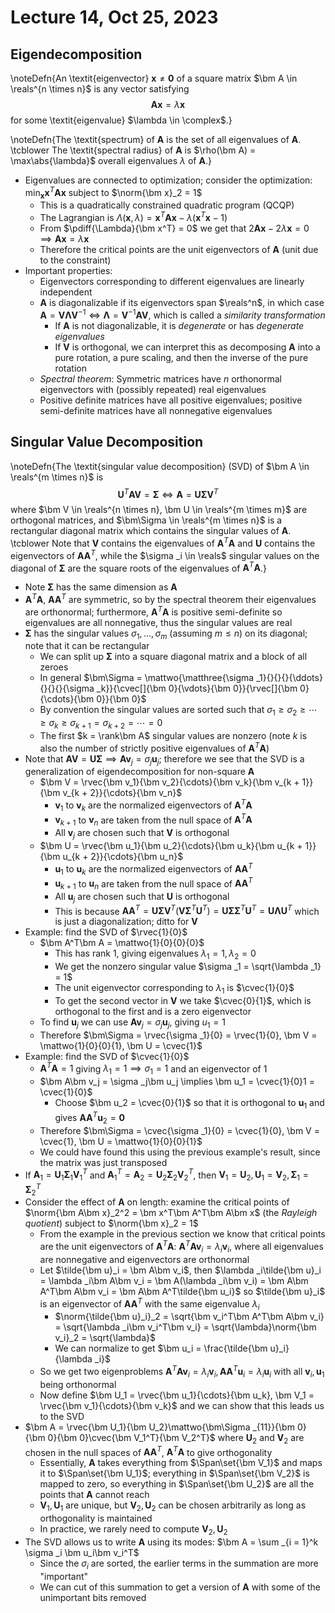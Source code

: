 # Lecture 14, Oct 25, 2023

## Eigendecomposition

\noteDefn{An \textit{eigenvector} $\bm x \neq \bm 0$ of a square matrix $\bm A \in \reals^{n \times n}$ is any vector satisfying $$\bm A \bm x = \lambda\bm x$$ for some \textit{eigenvalue} $\lambda \in \complex$.}

\noteDefn{The \textit{spectrum} of $\bm A$ is the set of all eigenvalues of $\bm A$. \tcblower The \textit{spectral radius} of $\bm A$ is $\rho(\bm A) = \max\abs{\lambda}$ overall eigenvalues $\lambda$ of $\bm A$.}

* Eigenvalues are connected to optimization; consider the optimization: $\min _{\bm x} \bm x^T\bm A\bm x$ subject to $\norm{\bm x}_2 = 1$
	* This is a quadratically constrained quadratic program (QCQP)
	* The Lagrangian is $\Lambda(\bm x, \lambda) = \bm x^T\bm A\bm x - \lambda(\bm x^T\bm x - 1)$
	* From $\pdiff{\Lambda}{\bm x^T} = 0$ we get that $2\bm A\bm x - 2\lambda\bm x = 0 \implies \bm A\bm x = \lambda\bm x$
	* Therefore the critical points are the unit eigenvectors of $\bm A$ (unit due to the constraint)
* Important properties:
	* Eigenvectors corresponding to different eigenvalues are linearly independent
	* $\bm A$ is diagonalizable if its eigenvectors span $\reals^n$, in which case $\bm A = \bm V\bm\Lambda\bm V^{-1} \iff \bm\Lambda = \bm V^{-1}\bm A\bm V$, which is called a *similarity transformation*
		* If $\bm A$ is not diagonalizable, it is *degenerate* or has *degenerate eigenvalues*
		* If $\bm V$ is orthogonal, we can interpret this as decomposing $\bm A$ into a pure rotation, a pure scaling, and then the inverse of the pure rotation
	* *Spectral theorem*: Symmetric matrices have $n$ orthonormal eigenvectors with (possibly repeated) real eigenvalues
	* Positive definite matrices have all positive eigenvalues; positive semi-definite matrices have all nonnegative eigenvalues

## Singular Value Decomposition

\noteDefn{The \textit{singular value decomposition} (SVD) of $\bm A \in \reals^{m \times n}$ is $$\bm U^T\bm A\bm V = \bm\Sigma \iff \bm A = \bm U\bm\Sigma\bm V^T$$ where $\bm V \in \reals^{n \times n}, \bm U \in \reals^{m \times m}$ are orthogonal matrices, and $\bm\Sigma \in \reals^{m \times n}$ is a rectangular diagonal matrix which contains the singular values of $\bm A$.
\tcblower
Note that $\bm V$ contains the eigenvalues of $\bm A^T\bm A$ and $\bm U$ contains the eigenvectors of $\bm A\bm A^T$, while the $\sigma _i \in \reals$ singular values on the diagonal of $\bm\Sigma$ are the square roots of the eigenvalues of $\bm A^T\bm A$.}

* Note $\bm\Sigma$ has the same dimension as $\bm A$
* $\bm A^T\bm A$, $\bm A\bm A^T$ are symmetric, so by the spectral theorem their eigenvalues are orthonormal; furthermore, $\bm A^T\bm A$ is positive semi-definite so eigenvalues are all nonnegative, thus the singular values are real
* $\bm\Sigma$ has the singular values $\sigma _1, \dots, \sigma _m$ (assuming $m \leq n$) on its diagonal; note that it can be rectangular
	* We can split up $\bm\Sigma$ into a square diagonal matrix and a block of all zeroes
	* In general $\bm\Sigma = \mattwo{\matthree{\sigma _1}{}{}{}{\ddots}{}{}{}{\sigma _k}}{\cvec[]{\bm 0}{\vdots}{\bm 0}}{\rvec[]{\bm 0}{\cdots}{\bm 0}}{\bm 0}$
	* By convention the singular values are sorted such that $\sigma _1 \geq \sigma _2 \geq \cdots \geq \sigma _k \geq \sigma _{k + 1} = \sigma _{k + 2} = \cdots = 0$
	* The first $k = \rank\bm A$ singular values are nonzero (note $k$ is also the number of strictly positive eigenvalues of $\bm A^T\bm A$)
* Note that $\bm A\bm V = \bm U\bm\Sigma \implies \bm A\bm v_j = \sigma _j\bm u_j$; therefore we see that the SVD is a generalization of eigendecomposition for non-square $\bm A$
	* $\bm V = \rvec{\bm v_1}{\bm v_2}{\cdots}{\bm v_k}{\bm v_{k + 1}}{\bm v_{k + 2}}{\cdots}{\bm v_n}$
		* $\bm v_1$ to $\bm v_k$ are the normalized eigenvectors of $\bm A^T\bm A$
		* $\bm v_{k + 1}$ to $\bm v_n$ are taken from the null space of $\bm A^T\bm A$
		* All $\bm v_j$ are chosen such that $\bm V$ is orthogonal
	* $\bm U = \rvec{\bm u_1}{\bm u_2}{\cdots}{\bm u_k}{\bm u_{k + 1}}{\bm u_{k + 2}}{\cdots}{\bm u_n}$
		* $\bm u_1$ to $\bm u_k$ are the normalized eigenvectors of $\bm A\bm A^T$
		* $\bm u_{k + 1}$ to $\bm u_n$ are taken from the null space of $\bm A\bm A^T$
		* All $\bm u_j$ are chosen such that $\bm U$ is orthogonal
		* This is because $\bm A\bm A^T = \bm U\bm\Sigma\bm V^T(\bm V\bm\Sigma^T\bm U^T) = \bm U\bm\Sigma\bm\Sigma^T\bm U^T = \bm U\bm\Lambda\bm U^T$ which is just a diagonalization; ditto for $\bm V$
* Example: find the SVD of $\rvec{1}{0}$
	* $\bm A^T\bm A = \mattwo{1}{0}{0}{0}$
		* This has rank 1, giving eigenvalues $\lambda _1 = 1, \lambda _2 = 0$
		* We get the nonzero singular value $\sigma _1 = \sqrt{\lambda _1} = 1$
		* The unit eigenvector corresponding to $\lambda _1$ is $\cvec{1}{0}$
		* To get the second vector in $\bm V$ we take $\cvec{0}{1}$, which is orthogonal to the first and is a zero eigenvector
	* To find $\bm u_j$ we can use $\bm A\bm v_j = \sigma _j\bm u_j$, giving $u_1 = 1$
	* Therefore $\bm\Sigma = \rvec{\sigma _1}{0} = \rvec{1}{0}, \bm V = \mattwo{1}{0}{0}{1}, \bm U = \cvec{1}$
* Example: find the SVD of $\cvec{1}{0}$
	* $\bm A^T\bm A = 1$ giving $\lambda _1 = 1 \implies \sigma _1 = 1$ and an eigenvector of $1$
	* $\bm A\bm v_j = \sigma _j\bm u_j \implies \bm u_1 = \cvec{1}{0}1 = \cvec{1}{0}$
		* Choose $\bm u_2 = \cvec{0}{1}$ so that it is orthogonal to $\bm u_1$ and gives $\bm A\bm A^T\bm u_2 = \bm 0$
	* Therefore $\bm\Sigma = \cvec{\sigma _1}{0} = \cvec{1}{0}, \bm V = \cvec{1}, \bm U = \mattwo{1}{0}{0}{1}$
	* We could have found this using the previous example's result, since the matrix was just transposed
* If $\bm A_1 = \bm U_1\bm\Sigma _1\bm V_1^T$ and $\bm A_1^T = \bm A_2 = \bm U_2\bm\Sigma _2\bm V_2^T$, then $\bm V_1 = \bm U_2, \bm U_1 = \bm V_2, \bm\Sigma _1 = \bm\Sigma _2^T$
* Consider the effect of $\bm A$ on length: examine the critical points of $\norm{\bm A\bm x}_2^2 = \bm x^T\bm A^T\bm A\bm x$ (the *Rayleigh quotient*) subject to $\norm{\bm x}_2 = 1$
	* From the example in the previous section we know that critical points are the unit eigenvectors of $\bm A^T\bm A$: $\bm A^T\bm A\bm v_i = \lambda _i\bm v_i$, where all eigenvalues are nonnegative and eigenvectors are orthonormal
	* Let $\tilde{\bm u}_i = \bm A\bm v_i$, then $\lambda _i\tilde{\bm u}_i = \lambda _i\bm A\bm v_i = \bm A(\lambda _i\bm v_i) = \bm A\bm A^T\bm A\bm v_i = \bm A\bm A^T\tilde{\bm u_i}$ so $\tilde{\bm u}_i$ is an eigenvector of $\bm A\bm A^T$ with the same eigenvalue $\lambda _i$
		* $\norm{\tilde{\bm u}_i}_2 = \sqrt{\bm v_i^T\bm A^T\bm A\bm v_i} = \sqrt{\lambda _i\bm v_i^T\bm v_i} = \sqrt{\lambda}\norm{\bm v_i}_2 = \sqrt{\lambda}$
		* We can normalize to get $\bm u_i = \frac{\tilde{\bm u}_i}{\lambda _i}$
	* So we get two eigenproblems $\bm A^T\bm A\bm v_i = \lambda _i\bm v_i, \bm A\bm A^T\bm u_i = \lambda _i\bm u_i$ with all $\bm v_i, \bm u_1$ being orthonormal
	* Now define $\bm U_1 = \rvec{\bm u_1}{\cdots}{\bm u_k}, \bm V_1 = \rvec{\bm v_1}{\cdots}{\bm v_k}$ and we can show that this leads us to the SVD
* $\bm A = \rvec{\bm U_1}{\bm U_2}\mattwo{\bm\Sigma _{11}}{\bm 0}{\bm 0}{\bm 0}\cvec{\bm V_1^T}{\bm V_2^T}$ where $\bm U_2$ and $\bm V_2$ are chosen in the null spaces of $\bm A\bm A^T$, $\bm A^T\bm A$ to give orthogonality
	* Essentially, $\bm A$ takes everything from $\Span\set{\bm V_1}$ and maps it to $\Span\set{\bm U_1}$; everything in $\Span\set{\bm V_2}$ is mapped to zero, so everything in $\Span\set{\bm U_2}$ are all the points that $\bm A$ cannot reach
	* $\bm V_1, \bm U_1$ are unique, but $\bm V_2, \bm U_2$ can be chosen arbitrarily as long as orthogonality is maintained
	* In practice, we rarely need to compute $\bm V_2, \bm U_2$
* The SVD allows us to write $\bm A$ using its modes: $\bm A = \sum _{i = 1}^k \sigma _i \bm u_i\bm v_i^T$
	* Since the $\sigma _i$ are sorted, the earlier terms in the summation are more "important"
	* We can cut of this summation to get a version of $\bm A$ with some of the unimportant bits removed

